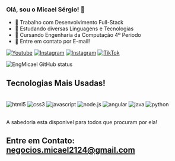### Olá, sou o Micael Sérgio! 👋

- 🔭 Trabalho com Desenvolvimento Full-Stack
- 🌱 Estudando diversas Linguagens e Tecnologias
- 🤔 Cursando Engenharia da Computação 4º Periodo
- 💬 Entre em contato por E-mail!

[![Youtube](https://img.shields.io/badge/YouTube-FF0000?style=for-the-badge&logo=youtube&logoColor=white)](https://www.youtube.com/@EngMicael)
[![Instagram](https://img.shields.io/badge/Instagram-E4405F?style=for-the-badge&logo=instagram&logoColor=white)](https://www.instagram.com/eng.micaelsergio/)
[![Instagram](https://img.shields.io/badge/LinkedIn-0077B5?style=for-the-badge&logo=linkedin&logoColor=white)](https://www.linkedin.com/in/micael-sérgio-3a3051333/)
[![TikTok](https://img.shields.io/badge/TikTok-000000?style=for-the-badge&logo=tiktok&logoColor=white)](https://www.tiktok.com/@eng.micael?_t=ZM-8rmTgskvpCh&_r=1)

![EngMicael GitHub status](https://github-readme-stats.vercel.app/api?username=EngMicael&show_icons=true&theme=tokyonight)

## Tecnologias Mais Usadas!

<div style="display: inline_block"><br/>
  <img align="center" alt="html5" src="https://img.shields.io/badge/HTML5-E34F26?style=for-the-badge&logo=html5&logoColor=white"/>
  <img align="center" alt="css3" src="https://img.shields.io/badge/CSS3-1572B6?style=for-the-badge&logo=css3&logoColor=white"/>
  <img align="center" alt="javascript" src="https://img.shields.io/badge/JavaScript-F7DF1E?style=for-the-badge&logo=javascript&logoColor=black"/>
  <img align="center" alt="node.js" src="https://img.shields.io/badge/Node.js-43853D?style=for-the-badge&logo=node.js&logoColor=white"/>
  <img align="center" alt="angular" src="https://img.shields.io/badge/Angular-DD0031?style=for-the-badge&logo=angular&logoColor=white"/>
  <img align="center" alt="java" src="https://img.shields.io/badge/Java-ED8B00?style=for-the-badge&logo=openjdk&logoColor=white"/>
  <img align="center" alt="python" src="https://img.shields.io/badge/Python-14354C?style=for-the-badge&logo=python&logoColor=white"/>
</div><br/>

A sabedoria esta disponivel para todos que procuram por ela!

## Entre em Contato: negocios.micael2124@gmail.com

